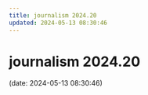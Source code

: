 ```yaml
---
title: journalism 2024.20
updated: 2024-05-13 08:30:46
---
```


# journalism 2024.20

(date: 2024-05-13 08:30:46)

